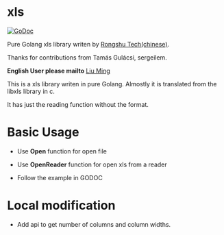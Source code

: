 # xls

[![GoDoc](https://godoc.org/github.com/extrame/xls?status.svg)](https://godoc.org/github.com/extrame/xls)

Pure Golang xls library writen by [Rongshu Tech(chinese)](http://www.rongshu.tech). 

Thanks for contributions from Tamás Gulácsi, sergeilem.

**English User please mailto** [Liu Ming](mailto:liuming@rongshu.tech)

This is a xls library writen in pure Golang. Almostly it is translated from the libxls library in c.

It has just the reading function without the format.

# Basic Usage

* Use **Open** function for open file
* Use **OpenReader** function for open xls from a reader

* Follow the example in GODOC

# Local modification

* Add api to get number of columns and column widths.